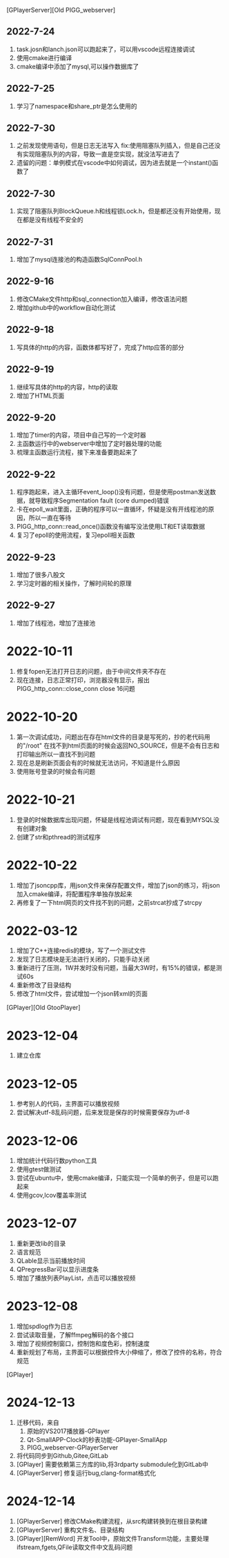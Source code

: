 [GPlayerServer][Old PIGG_webserver]
## 2022-7-24
1. task.josn和lanch.json可以跑起来了，可以用vscode远程连接调试
2. 使用cmake进行编译
3. cmake编译中添加了mysql,可以操作数据库了

## 2022-7-25
1. 学习了namespace和share_ptr是怎么使用的

## 2022-7-30
1. 之前发现使用语句，但是日志无法写入
fix:使用阻塞队列插入，但是自己还没有实现阻塞队列的内容，导致一直是空实现，就没法写进去了
2. 遗留的问题：单例模式在vscode中如何调试，因为进去就是一个instant()函数了

## 2022-7-30
1. 实现了阻塞队列BlockQueue.h和线程锁Lock.h，但是都还没有开始使用，现在都是没有线程不安全的

## 2022-7-31
1. 增加了mysql连接池的构造函数SqlConnPool.h

## 2022-9-16
1. 修改CMake文件http和sql_connection加入编译，修改语法问题
2. 增加github中的workflow自动化测试

## 2022-9-18
1. 写具体的http的内容，函数体都写好了，完成了http应答的部分

## 2022-9-19
1. 继续写具体的http的内容，http的读取
2. 增加了HTML页面

## 2022-9-20
1. 增加了timer的内容，项目中自己写的一个定时器
2. 主函数运行中的webserver中增加了定时器处理的功能
3. 梳理主函数运行流程，接下来准备要跑起来了

## 2022-9-22
1. 程序跑起来，进入主循环event_loop()没有问题，但是使用postman发送数据，就导致程序Segmentation fault (core dumped)错误
2. 卡在epoll_wait里面，正确的程序可以一直循环，怀疑是没有开线程池的原因，所以一直在等待
3. PIGG_http_conn::read_once()函数没有编写没法使用LT和ET读取数据
4. 复习了epoll的使用流程，复习epoll相关函数

## 2022-9-23
1. 增加了很多八股文
2. 学习定时器的相关操作，了解时间轮的原理

## 2022-9-27
1. 增加了线程池，增加了连接池

# 2022-10-11
1. 修复fopen无法打开日志的问题，由于中间文件夹不存在
2. 现在连接，日志正常打印，浏览器没有显示，报出PIGG_http_conn::close_conn close 16问题

# 2022-10-20
1. 第一次调试成功，问题出在存在html文件的目录是写死的，抄的老代码用的"/root"
在找不到html页面的时候会返回NO_SOURCE，但是不会有日志和打印输出所以一直找不到问题
2. 现在总是刷新页面会有的时候就无法访问，不知道是什么原因
3. 使用账号登录的时候会有问题

# 2022-10-21
1. 登录的时候数据库出现问题，怀疑是线程池调试有问题，现在看到MYSQL没有创建对象
2. 创建了str和pthread的测试程序

# 2022-10-22
1. 增加了jsoncpp库，用json文件来保存配置文件，增加了json的练习，将json加入cmake编译，将配置程序单独存放起来
2. 再修复了一下html网页的文件找不到的问题，之前strcat抄成了strcpy

# 2022-03-12
1. 增加了C++连接redis的模块，写了一个测试文件
2. 发现了日志模块是无法进行关闭的，只能手动关闭
3. 重新进行了压测，1W并发时没有问题，当最大3W时，有15%的错误，都是测试60s
4. 重新修改了目录结构
5. 修改了html文件，尝试增加一个json转xml的页面

[GPlayer][Old GtooPlayer]
# 2023-12-04
1. 建立仓库

# 2023-12-05
1. 参考别人的代码，主界面可以播放视频
2. 尝试解决utf-8乱码问题，后来发现是保存的时候需要保存为utf-8

# 2023-12-06
1. 增加统计代码行数python工具
2. 使用gtest做测试
3. 尝试在ubuntu中，使用cmake编译，只能实现一个简单的例子，但是可以跑起来
4. 使用gcov,lcov覆盖率测试

# 2023-12-07
1. 重新更改lib的目录
2. 语言规范
3. QLable显示当前播放时间
4. QPregressBar可以显示进度条
5. 增加了播放列表PlayList，点击可以播放视频

# 2023-12-08
1. 增加spdlog作为日志
2. 尝试读取音量，了解ffmpeg解码的各个接口
3. 增加了视频控制窗口，控制饱和度色彩，控制速度
4. 重新规划了布局，主界面可以根据控件大小伸缩了，修改了控件的名称，符合规范

[GPlayer]
# 2024-12-13
1. 迁移代码，来自
   1. 原始的VS2017播放器-GPlayer
   2. Qt-SmallAPP-Clock的秒表功能-GPlayer-SmallApp
   3. PIGG_webserver-GPlayerServer
2. 将代码同步到Github,Gitee,GitLab
3. [GPlayer] 需要依赖第三方库的lib,将3rdparty submodule化到GitLab中
4. [GPlayerServer] 修复运行bug,clang-format格式化

# 2024-12-14
1. [GPlayerServer] 修改CMake构建流程，从src构建转换到在根目录构建
2. [GPlayerServer] 重构文件名、目录结构
3. [GPlayer][RemWord] 开发Tool中，原始文件Transform功能，主要处理ifstream,fgets,QFile读取文件中文乱码问题